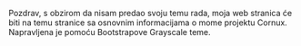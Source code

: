Pozdrav,
s obzirom da nisam predao svoju temu rada, moja web stranica će biti na temu stranice sa osnovnim informacijama o mome projektu Cornux.
Napravljena je pomoću Bootstrapove Grayscale teme.
